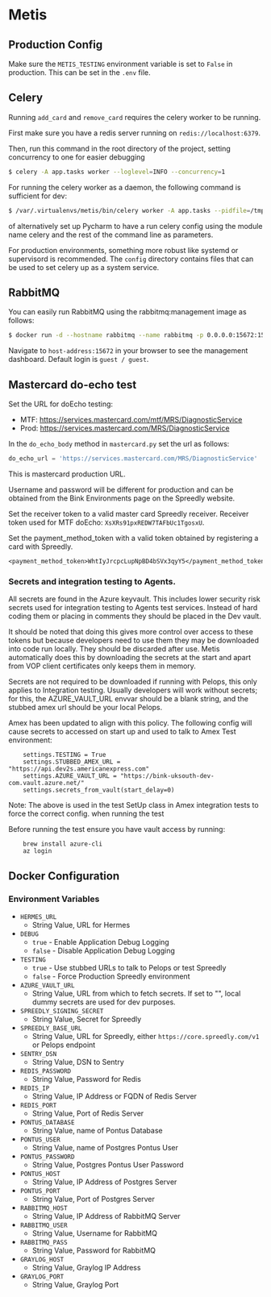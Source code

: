 # Metis

## Production Config

Make sure the `METIS_TESTING` environment variable is set to `False` in production.
This can be set in the `.env` file.

## Celery

Running `add_card` and `remove_card` requires the celery worker to be running.

First make sure you have a redis server running on `redis://localhost:6379`.

Then, run this command in the root directory of the project, setting concurrency to one for easier debugging

```bash
$ celery -A app.tasks worker --loglevel=INFO --concurrency=1
```

For running the celery worker as a daemon, the following command is sufficient for dev:

```bash
$ /var/.virtualenvs/metis/bin/celery worker -A app.tasks --pidfile=/tmp/celery_metis.pid -D
```
of alternatively set up Pycharm to have a run celery config using the module name celery and
the rest of the command line as parameters.

For production environments, something more robust like systemd or supervisord is recommended.
The `config` directory contains files that can be used to set celery up as a system service.

## RabbitMQ

You can easily run RabbitMQ using the rabbitmq:management image as follows:

```bash
$ docker run -d --hostname rabbitmq --name rabbitmq -p 0.0.0.0:15672:15672 -p 0.0.0.0:5672:5672 rabbitmq:management
```

Navigate to `host-address:15672` in your browser to see the management dashboard. Default login is `guest / guest`.

## Mastercard do-echo test

Set the URL for doEcho testing:

* MTF: https://services.mastercard.com/mtf/MRS/DiagnosticService
* Prod: https://services.mastercard.com/MRS/DiagnosticService

In the `do_echo_body` method in `mastercard.py` set the url as follows:
```python
do_echo_url = 'https://services.mastercard.com/MRS/DiagnosticService'
```
This is mastercard production URL.

Username and password will be different for production and can be obtained from the Bink Environments page on
the Spreedly website.

Set the receiver token to a valid master card Spreedly receiver.
Receiver token used for MTF doEcho: `XsXRs91pxREDW7TAFbUc1TgosxU`.

Set the payment_method_token with a valid token obtained by registering a card with Spreedly.
```
<payment_method_token>WhtIyJrcpcLupNpBD4bSVx3qyY5</payment_method_token>
```
### Secrets and integration testing to Agents.

All secrets are found in the Azure keyvault.  This includes lower security risk secrets used
for integration testing to Agents test services.  Instead of hard coding them or placing in comments
they should be placed in the Dev vault.

It should be noted that doing this gives more control over access to these tokens but because developers
need to use them they may be downloaded into code run locally. They should be discarded after use.
Metis automatically does this by downloading the secrets at the start and apart from VOP client certificates
only keeps them in memory.

Secrets are not required to be downloaded if running with Pelops, this only applies to Integration
testing. Usually developers will work without secrets; for this, the AZURE_VAULT_URL envvar should be a blank string, 
and the stubbed amex url should be your local Pelops.

Amex has been updated to align with this policy.  The following config will cause secrets to accessed
on start up and used to talk to Amex Test environment:

        settings.TESTING = True
        settings.STUBBED_AMEX_URL = "https://api.dev2s.americanexpress.com"
        settings.AZURE_VAULT_URL = "https://bink-uksouth-dev-com.vault.azure.net/"
        settings.secrets_from_vault(start_delay=0) 
        
Note: The above is used in the test SetUp class in Amex integration tests to force the correct config. when running
 the test 
 
Before running the test ensure you have vault access by running:

        brew install azure-cli
        az login



## Docker Configuration

### Environment Variables

- `HERMES_URL`
  - String Value, URL for Hermes
- `DEBUG`
  - `true` - Enable Application Debug Logging
  - `false` - Disable Application Debug Logging
- `TESTING`
  - `true` - Use stubbed URLs to talk to Pelops or test Spreedly
  - `false` - Force Production Spreedly environment
- `AZURE_VAULT_URL`
  - String Value, URL from which to fetch secrets. If set to "", local dummy secrets are used for dev purposes.
- `SPREEDLY_SIGNING_SECRET`
  - String Value, Secret for Spreedly
- `SPREEDLY_BASE_URL`
  - String Value, URL for Spreedly, either `https://core.spreedly.com/v1` or Pelops endpoint
- `SENTRY_DSN`
  - String Value, DSN to Sentry
- `REDIS_PASSWORD`
  -  String Value, Password for Redis
- `REDIS_IP`
  - String Value, IP Address or FQDN of Redis Server
- `REDIS_PORT`
  - String Value, Port of Redis Server
- `PONTUS_DATABASE`
  - String Value, name of Pontus Database
- `PONTUS_USER`
  - String Value, name of Postgres Pontus User
- `PONTUS_PASSWORD`
  - String Value, Postgres Pontus User Password
- `PONTUS_HOST`
  - String Value, IP Address of Postgres Server
- `PONTUS_PORT`
  - String Value, Port of Postgres Server
- `RABBITMQ_HOST`
  - String Value, IP Address of RabbitMQ Server
- `RABBITMQ_USER`
  - String Value, Username for RabbitMQ
- `RABBITMQ_PASS`
  - String Value, Password for RabbitMQ
- `GRAYLOG_HOST`
  - String Value, Graylog IP Address
- `GRAYLOG_PORT`
  - String Value, Graylog Port
